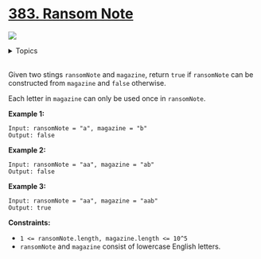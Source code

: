 # [383. Ransom Note](https://leetcode.com/problems/ransom-note/)

![](https://img.shields.io/badge/Difficulty-Easy-green.svg) 

<details>
<summary>Topics</summary>

* [`String`](https://leetcode.com/tag/string/) 
* [`Hash Table`](https://leetcode.com/tag/hash-table/)

</details>
<br />

Given two stings `ransomNote` and `magazine`, return `true` if `ransomNote` can be constructed from `magazine` and `false` otherwise.

Each letter in `magazine` can only be used once in `ransomNote`.

**Example 1:**

```
Input: ransomNote = "a", magazine = "b"
Output: false
```

**Example 2:**

```
Input: ransomNote = "aa", magazine = "ab"
Output: false
```

**Example 3:**

```
Input: ransomNote = "aa", magazine = "aab"
Output: true
```

**Constraints:**

 + `1 <= ransomNote.length, magazine.length <= 10^5`
 + `ransomNote` and `magazine` consist of lowercase English letters.
